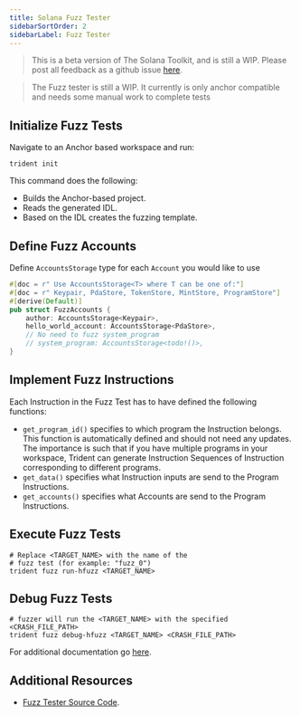 ```yaml
---
title: Solana Fuzz Tester
sidebarSortOrder: 2
sidebarLabel: Fuzz Tester
---
```


> This is a beta version of The Solana Toolkit, and is still a WIP. Please post
> all feedback as a github issue
> [here](https://github.com/solana-foundation/developer-content/issues).

> The Fuzz tester is still a WIP. It currently is only anchor compatible and
> needs some manual work to complete tests

## Initialize Fuzz Tests

Navigate to an Anchor based workspace and run:

```shell
trident init
```

This command does the following:

- Builds the Anchor-based project.
- Reads the generated IDL.
- Based on the IDL creates the fuzzing template.

## Define Fuzz Accounts

Define `AccountsStorage` type for each `Account` you would like to use

```rust
#[doc = r" Use AccountsStorage<T> where T can be one of:"]
#[doc = r" Keypair, PdaStore, TokenStore, MintStore, ProgramStore"]
#[derive(Default)]
pub struct FuzzAccounts {
    author: AccountsStorage<Keypair>,
    hello_world_account: AccountsStorage<PdaStore>,
    // No need to fuzz system_program
    // system_program: AccountsStorage<todo!()>,
}
```

## Implement Fuzz Instructions

Each Instruction in the Fuzz Test has to have defined the following functions:

- `get_program_id()` specifies to which program the Instruction belongs. This
  function is automatically defined and should not need any updates. The
  importance is such that if you have multiple programs in your workspace,
  Trident can generate Instruction Sequences of Instruction corresponding to
  different programs.
- `get_data()` specifies what Instruction inputs are send to the Program
  Instructions.
- `get_accounts()` specifies what Accounts are send to the Program Instructions.

## Execute Fuzz Tests

```shell
# Replace <TARGET_NAME> with the name of the
# fuzz test (for example: "fuzz_0")
trident fuzz run-hfuzz <TARGET_NAME>
```

## Debug Fuzz Tests

```shell
# fuzzer will run the <TARGET_NAME> with the specified <CRASH_FILE_PATH>
trident fuzz debug-hfuzz <TARGET_NAME> <CRASH_FILE_PATH>
```

For additional documentation go [here](https://ackee.xyz/trident/docs/latest/).

## Additional Resources

- [Fuzz Tester Source Code](https://github.com/Ackee-Blockchain/trident).
